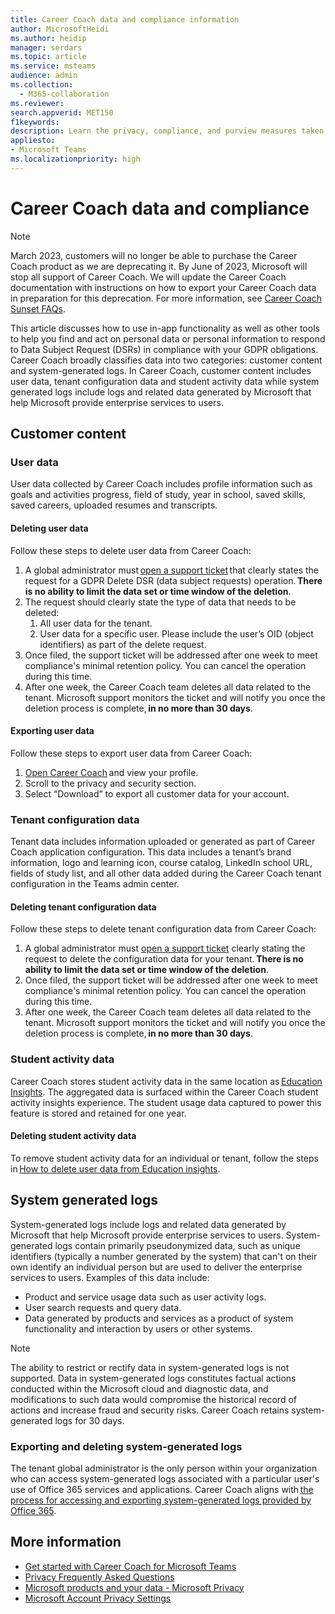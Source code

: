 ```yaml
---
title: Career Coach data and compliance information
author: MicrosoftHeidi
ms.author: heidip
manager: serdars
ms.topic: article
ms.service: msteams
audience: admin
ms.collection: 
  - M365-collaboration
ms.reviewer: 
search.appverid: MET150
f1keywords: 
description: Learn the privacy, compliance, and purview measures taken by Microsoft regarding Education or EDU's Career Coach.
appliesto: 
- Microsoft Teams
ms.localizationpriority: high
---
```


# Career Coach data and compliance

> [!NOTE]
> March 2023, customers will no longer be able to purchase the Career Coach product as we are deprecating it. By June of 2023, Microsoft will stop all support of Career Coach. We will update the Career Coach documentation with instructions on how to export your Career Coach data in preparation for this deprecation. For more information, see [Career Coach Sunset FAQs](https://download.microsoft.com/download/2/2/1/22167304-368d-417f-8c5b-8eb3129c5e4f/CareerCoachDeprecationFAQ.pdf).

This article discusses how to use in-app functionality as well as other tools to help you find and act on personal data or personal information to respond to Data Subject Request (DSRs) in compliance with your GDPR obligations. Career Coach broadly classifies data into two categories: customer content and system-generated logs. In Career Coach, customer content includes user data, tenant configuration data and student activity data while system generated logs include logs and related data generated by Microsoft that help Microsoft provide enterprise services to users.

## Customer content

### User data

User data collected by Career Coach includes profile information such as goals and activities progress, field of study, year in school, saved skills, saved careers, uploaded resumes and transcripts.

#### Deleting user data

Follow these steps to delete user data from Career Coach:

1. A global administrator must [open a support ticket](https://edusupport.microsoft.com/support?product_id=career_coach) that clearly states the request for a GDPR Delete DSR (data subject requests) operation. **There is no ability to limit the data set or time window of the deletion**.
2. The request should clearly state the type of data that needs to be deleted:
    1. All user data for the tenant.
    2. User data for a specific user. Please include the user’s OID (object identifiers) as part of the delete request.
3. Once filed, the support ticket will be addressed after one week to meet compliance's minimal retention policy. You can cancel the operation during this time.
4. After one week, the Career Coach team deletes all data related to the tenant. Microsoft support monitors the ticket and will notify you once the deletion process is complete, **in no more than 30 days**.

#### Exporting user data

Follow these steps to export user data from Career Coach:

1. [Open Career Coach](https://aka.ms/Career_Coach_App) and view your profile.
1. Scroll to the privacy and security section.
1. Select “Download” to export all customer data for your account.

### Tenant configuration data

Tenant data includes information uploaded or generated as part of Career Coach application configuration. This data includes a tenant’s brand information, logo and learning icon, course catalog, LinkedIn school URL, fields of study list, and all other data added during the Career Coach tenant configuration in the Teams admin center.

#### Deleting tenant configuration data

Follow these steps to delete tenant configuration data from Career Coach:

1. A global administrator must [open a support ticket](https://edusupport.microsoft.com/support?product_id=career_coach) clearly stating the request to delete the configuration data for your tenant. **There is no ability to limit the data set or time window of the deletion**.
1. Once filed, the support ticket will be addressed after one week to meet compliance's minimal retention policy. You can cancel the operation during this time.
1. After one week, the Career Coach team deletes all data related to the tenant. Microsoft support monitors the ticket and will notify you once the deletion process is complete, **in no more than 30 days**.

### Student activity data

Career Coach stores student activity data in the same location as [Education Insights](class-insights.md). The aggregated data is surfaced within the Career Coach student activity insights experience. The student usage data captured to power this feature is stored and retained for one year.

#### Deleting student activity data

To remove student activity data for an individual or tenant, follow the steps in [How to delete user data from Education insights](class-insights.md#how-to-delete-user-data-from-education-insights).

## System generated logs

System-generated logs include logs and related data generated by Microsoft that help Microsoft provide enterprise services to users. System-generated logs contain primarily pseudonymized data, such as unique identifiers (typically a number generated by the system) that can't on their own identify an individual person but are used to deliver the enterprise services to users. Examples of this data include:

- Product and service usage data such as user activity logs.
- User search requests and query data.
- Data generated by products and services as a product of system functionality and interaction by users or other systems.

> [!NOTE]
> The ability to restrict or rectify data in system-generated logs is not supported. Data in system-generated logs constitutes factual actions conducted within the Microsoft cloud and diagnostic data, and modifications to such data would compromise the historical record of actions and increase fraud and security risks. Career Coach retains system-generated logs for 30 days.

### Exporting and deleting system-generated logs

The tenant global administrator is the only person within your organization who can access system-generated logs associated with a particular user's use of Office 365 services and applications. Career Coach aligns with [the process for accessing and exporting system-generated logs provided by Office 365](/compliance/regulatory/gdpr-dsr-Office365#accessing-and-exporting-system-generated-logs).

## More information

- [Get started with Career Coach for Microsoft Teams](career-coach.md)
- [Privacy Frequently Asked Questions](https://privacy.microsoft.com/faq)
- [Microsoft products and your data - Microsoft Privacy](https://privacy.microsoft.com/privacy-in-our-products)
- [Microsoft Account Privacy Settings](https://account.microsoft.com/account/privacy?refd=privacy.microsoft.com&ru=https%3A%2F%2Faccount.microsoft.com%2Fprivacy%2F%3Frefd%3Dprivacy.microsoft.com&destrt=privacy-dashboard)
